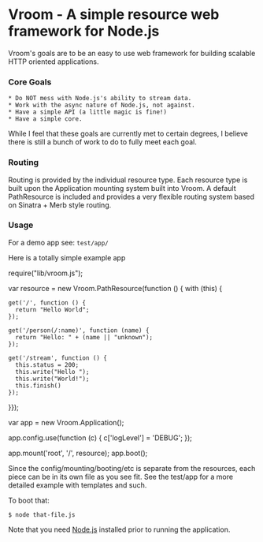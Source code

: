 Vroom - A simple resource web framework for Node.js
===================================================

Vroom's goals are to be an easy to use web framework
for building scalable HTTP oriented applications.


### Core Goals

    * Do NOT mess with Node.js's ability to stream data.
    * Work with the async nature of Node.js, not against.
    * Have a simple API (a little magic is fine!)
    * Have a simple core.

While I feel that these goals are currently met to certain
degrees, I believe there is still a bunch of work to do to
fully meet each goal.


### Routing

Routing is provided by the individual resource type. Each resource
type is built upon the Application mounting system built into
Vroom. A default PathResource is included and provides a very
flexible routing system based on Sinatra + Merb style routing.


### Usage

For a demo app see: `test/app/`

Here is a totally simple example app

  require("lib/vroom.js");

  var resource = new Vroom.PathResource(function () { with (this) {
  
    get('/', function () {
      return "Hello World";
    });
  
    get('/person(/:name)', function (name) {
      return "Hello: " + (name || "unknown");
    });
  
    get('/stream', function () {
      this.status = 200;
      this.write("Hello ");
      this.write("World!");
      this.finish()
    });
  
  }});

  var app = new Vroom.Application();

  app.config.use(function (c) {
    c['logLevel'] = 'DEBUG';
  });

  app.mount('root', '/', resource);
  app.boot();

Since the config/mounting/booting/etc is separate from the
resources, each piece can be in its own file as you see fit.
See the test/app for a more detailed example with templates
and such.

To boot that:

    $ node that-file.js

Note that you need [Node.js](http://tinyclouds.org/node/) installed
prior to running the application.

